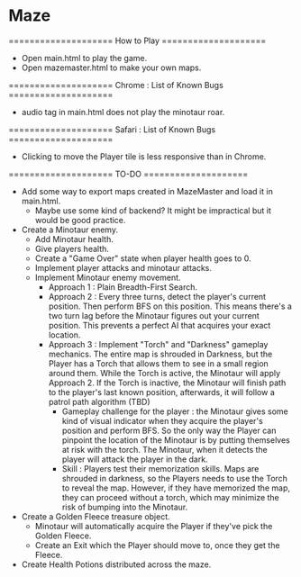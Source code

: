 # Maze

==================== How to Play ====================

- Open main.html to play the game.
- Open mazemaster.html to make your own maps.

==================== Chrome : List of Known Bugs ====================
- audio tag in main.html does not play the minotaur roar.

==================== Safari : List of Known Bugs ====================
- Clicking to move the Player tile is less responsive than in Chrome.

==================== TO-DO ====================
- Add some way to export maps created in MazeMaster and load it in main.html.
    - Maybe use some kind of backend? It might be impractical but it would be good practice.
- Create a Minotaur enemy.
    - Add Minotaur health.
    - Give players health.
    - Create a "Game Over" state when player health goes to 0.
    - Implement player attacks and minotaur attacks.
    - Implement Minotaur enemy movement.
        - Approach 1 : Plain Breadth-First Search.
        - Approach 2 : Every three turns, detect the player's current position. Then perform BFS on this position. This means there's a two turn lag before the Minotaur figures out your current position. This prevents a perfect AI that acquires your exact location.
        - Approach 3 : Implement "Torch" and "Darkness" gameplay mechanics. The entire map is shrouded in Darkness, but the Player has a Torch that allows them to see in a small region around them. While the Torch is active, the Minotaur will apply Approach 2. If the Torch is inactive, the Minotaur will finish path to the player's last known position, afterwards, it will follow a patrol path algorithm (TBD)
            - Gameplay challenge for the player : the Minotaur gives some kind of visual indicator when they acquire the player's position and perform BFS. So the only way the Player can pinpoint the location of the Minotaur is by putting themselves at risk with the torch. The Minotaur, when it detects the player will attack the player in the dark. 
            - Skill : Players test their memorization skills. Maps are shrouded in darkness, so the Players needs to use the Torch to reveal the map. However, if they have memorized the map, they can proceed without a torch, which may minimize the risk of bumping into the Minotaur.
- Create a Golden Fleece treasure object.
    - Minotaur will automatically acquire the Player if they've pick the Golden Fleece.
    - Create an Exit which the Player should move to, once they get the Fleece.
- Create Health Potions distributed across the maze. 

